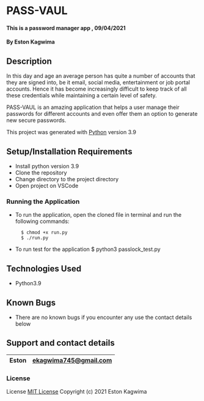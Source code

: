 # PASS-VAUL

#### This is a password manager app , 09/04/2021

#### By **Eston Kagwima**

## Description

In this day and age an average person has quite a number of accounts that they are signed into, be it email, social media, entertainment or job portal accounts. Hence it has become increasingly difficult to keep track of all these credentials while maintaining a certain level of safety.

PASS-VAUL is an amazing application that helps a user manage their passwords for different accounts and even offer them an option to generate new secure passwords.

This project was generated with [Python](https://www.python.org/downloads/release/python-390/) version 3.9

## Setup/Installation Requirements

- Install python version 3.9
- Clone the repository
- Change directory to the project directory
- Open project on VSCode

### Running the Application

- To run the application, open the cloned file in terminal and run the following commands:

        $ chmod +x run.py
        $ ./run.py

- To run test for the application
  $ python3 passlock_test.py

## Technologies Used

- Python3.9

## Known Bugs

- There are no known bugs if you encounter any use the contact details below

## Support and contact details

| Eston | ekagwima745@gmail.com |
| ----- | --------------------- |

### License

License
[MIT License](https://choosealicense.com/licenses/mit/)
Copyright (c) 2021 Eston Kagwima
